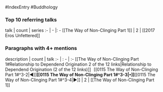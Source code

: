 #IndexEntry #Buddhology

### Top 10 referring talks
talk | count | series
:- | - |: -
[[The Way of Non-Clinging Part 1]] | 2 | [[2017 Eros Unfettered]]

### Paragraphs with 4+ mentions
description | count | talk
:- | : - | :-
[[The Way of Non-Clinging Part 1#Relationship to Dependend Origination 2 of the 12 links\|Relationship to Dependend Origination (2 of the 12 links)]] &nbsp;&nbsp;[[0115 The Way of Non-Clinging Part 1#^3-2\|◀]]**[[0115 The Way of Non-Clinging Part 1#^3-3\|•]]**[[0115 The Way of Non-Clinging Part 1#^3-4\|▶]] | 2 | [[The Way of Non-Clinging Part 1]]

